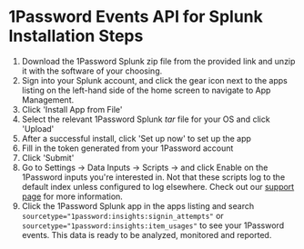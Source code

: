 # 1Password Events API for Splunk Installation Steps

1. Download the 1Password Splunk zip file from the provided link and unzip it with the software of your choosing.
2. Sign into your Splunk account, and click the gear icon next to the apps listing on the left-hand side of the home screen to navigate to App Management.
3. Click 'Install App from File'
4. Select the relevant 1Password Splunk _tar_ file for your OS and click 'Upload'
5. After a successful install, click 'Set up now' to set up the app
6. Fill in the token generated from your 1Password account
7. Click 'Submit'
8. Go to Settings -> Data Inputs -> Scripts -> and click Enable on the 1Password inputs you're interested in. Not that these scripts log to the default index unless configured to log elsewhere. Check out our [support page](https://support.1password.com/events-reporting-splunk/#step-3-set-up-the-1password-events-api-add-on) for more information.
9. Click the 1Password Splunk app in the apps listing and search `sourcetype="1password:insights:signin_attempts"` or `sourcetype="1password:insights:item_usages"` to see your 1Password events. This data is ready to be analyzed, monitored and reported.
